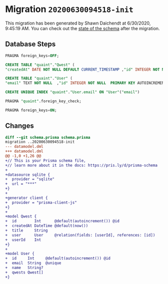 # Migration `20200630094518-init`

This migration has been generated by Shawn Daichendt at 6/30/2020, 9:45:19 AM.
You can check out the [state of the schema](./schema.prisma) after the migration.

## Database Steps

```sql
PRAGMA foreign_keys=OFF;

CREATE TABLE "quaint"."Qwest" (
"createdAt" DATE NOT NULL DEFAULT CURRENT_TIMESTAMP ,"id" INTEGER NOT NULL  PRIMARY KEY AUTOINCREMENT,"title" TEXT NOT NULL  ,"userId" INTEGER NOT NULL  ,FOREIGN KEY ("userId") REFERENCES "User"("id") ON DELETE CASCADE ON UPDATE CASCADE)

CREATE TABLE "quaint"."User" (
"email" TEXT NOT NULL  ,"id" INTEGER NOT NULL  PRIMARY KEY AUTOINCREMENT,"name" TEXT   )

CREATE UNIQUE INDEX "quaint"."User.email" ON "User"("email")

PRAGMA "quaint".foreign_key_check;

PRAGMA foreign_keys=ON;
```

## Changes

```diff
diff --git schema.prisma schema.prisma
migration ..20200630094518-init
--- datamodel.dml
+++ datamodel.dml
@@ -1,0 +1,26 @@
+// This is your Prisma schema file,
+// learn more about it in the docs: https://pris.ly/d/prisma-schema
+
+datasource sqlite {
+  provider = "sqlite"
+  url = "***"
+}
+
+generator client {
+  provider = "prisma-client-js"
+}
+
+model Qwest {
+  id        Int      @default(autoincrement()) @id
+  createdAt DateTime @default(now())
+  title     String
+  user      User     @relation(fields: [userId], references: [id])
+  userId    Int
+}
+
+model User {
+  id     Int     @default(autoincrement()) @id
+  email  String  @unique
+  name   String?
+  qwests Qwest[]
+}
```



